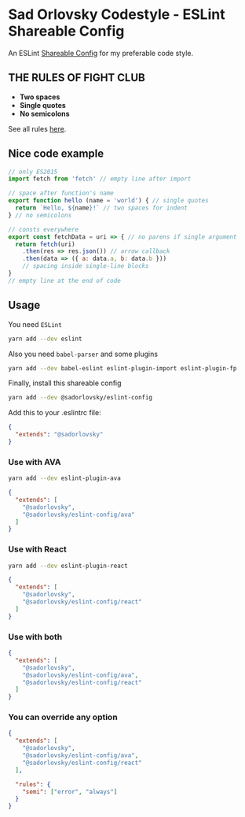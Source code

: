 # Sad Orlovsky Codestyle - ESLint Shareable Config

An ESLint [Shareable Config](http://eslint.org/docs/developer-guide/shareable-configs) for my preferable code style.

## THE RULES OF FIGHT CLUB

- **Two spaces**
- **Single quotes**
- **No semicolons**

See all rules [here](index.js#L23).

## Nice code example

```javascript
// only ES2015
import fetch from 'fetch' // empty line after import

// space after function's name
export function hello (name = 'world') { // single quotes
  return `Hello, ${name}!` // two spaces for indent
} // no semicolons

// consts everywhere
export const fetchData = uri => { // no parens if single argument
  return fetch(uri)
    .then(res => res.json()) // arrow callback
    .then(data => ({ a: data.a, b: data.b }))
    // spacing inside single-line blocks
}
// empty line at the end of code
```

## Usage

You need `ESLint`

```bash
yarn add --dev eslint
```

Also you need `babel-parser` and some plugins

```bash
yarn add --dev babel-eslint eslint-plugin-import eslint-plugin-fp
```

Finally, install this shareable config

```bash
yarn add --dev @sadorlovsky/eslint-config
```

Add this to your .eslintrc file:

```json
{
  "extends": "@sadorlovsky"
}
```

### Use with AVA

```bash
yarn add --dev eslint-plugin-ava
```

```json
{
  "extends": [
    "@sadorlovsky",
    "@sadorlovsky/eslint-config/ava"
  ]
}
```

### Use with React

```bash
yarn add --dev eslint-plugin-react
```

```json
{
  "extends": [
    "@sadorlovsky",
    "@sadorlovsky/eslint-config/react"
  ]
}
```

### Use with both

```json
{
  "extends": [
    "@sadorlovsky",
    "@sadorlovsky/eslint-config/ava",
    "@sadorlovsky/eslint-config/react"
  ]
}
```

### You can override any option

```json
{
  "extends": [
    "@sadorlovsky",
    "@sadorlovsky/eslint-config/ava",
    "@sadorlovsky/eslint-config/react"
  ],

  "rules": {
    "semi": ["error", "always"]
  }
}
```
